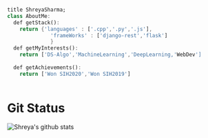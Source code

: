 ```dart

title ShreyaSharma;
class AboutMe:
  def getStack():
    return {'languages' : ['.cpp','.py','.js'],
              'frameWorks' : ['django-rest','flask']
              }
  def getMyInterests():
    return ['DS-Algo','MachineLearning','DeepLearning,'WebDev']
    
  def getAchievements():
    return ['Won SIH2020','Won SIH2019']
    
 ```
 # Git Status
 ![Shreya's github stats](https://github-readme-stats.vercel.app/api?username=shreyasharma98&show_icons=true&hide_border=true)
